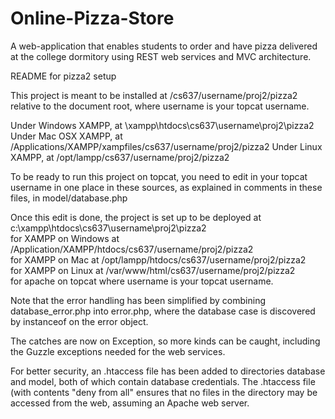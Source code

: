 # Online-Pizza-Store

A web-application that enables students to order and have pizza delivered 
at the college dormitory using REST web services and MVC architecture.

README for pizza2 setup  

This project is meant to be installed at /cs637/username/proj2/pizza2 
relative to the document root, where username is your topcat username.  

Under Windows XAMPP, at \xampp\htdocs\cs637\username\proj2\pizza2 
Under Mac OSX XAMPP, at /Applications/XAMPP/xampfiles/cs637/username/proj2/pizza2 
Under Linux XAMPP, at /opt/lampp/cs637/username/proj2/pizza2  

To be ready to run this project on topcat, you need to edit in 
your topcat username in one place in these sources, as explained in comments in these files, 
in model/database.php  

Once this edit is done, the project is set up to be deployed at c:\xampp\htdocs\cs637\username\proj2\pizza2   
for XAMPP on Windows at /Application/XAMPP/htdocs/cs637/username/proj2/pizza2   
for XAMPP on Mac at /opt/lampp/htdocs/cs637/username/proj2/pizza2   
for XAMPP on Linux at /var/www/html/cs637/username/proj2/pizza2  
for apache on topcat where username is your topcat username.  

Note that the error handling has been simplified by combining database_error.php into error.php, 
where the database case is discovered by instanceof on the  error object. 

The catches are now on Exception, so more kinds can be caught, including the Guzzle exceptions needed for the web services.  

For better security, an .htaccess file has been added to directories database and model, both of which contain database credentials. 
The .htaccess file (with contents "deny from all" ensures that no files in the  directory may be accessed from the web, 
assuming an Apache web server.
